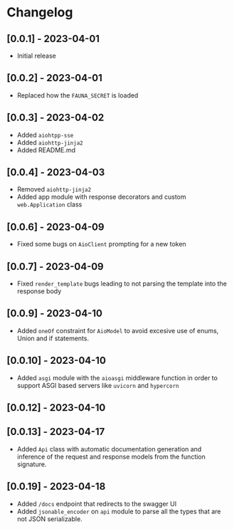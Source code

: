 # Changelog

## [0.0.1] - 2023-04-01

- Initial release

## [0.0.2] - 2023-04-01

- Replaced how the `FAUNA_SECRET` is loaded

## [0.0.3] - 2023-04-02

- Added `aiohtpp-sse`
- Added `aiohttp-jinja2`
- Added README.md

## [0.0.4] - 2023-04-03

- Removed `aiohttp-jinja2`
- Added app module with response decorators and custom `web.Application` class

## [0.0.6] - 2023-04-09

- Fixed some bugs on `AioClient` prompting for a new token

## [0.0.7] - 2023-04-09

- Fixed `render_template` bugs leading to not parsing the template into the response body

## [0.0.9] - 2023-04-10

- Added `oneOf` constraint for `AioModel` to avoid excesive use of enums, Union and if statements.

## [0.0.10] - 2023-04-10

- Added `asgi` module with the `aioasgi` middleware function in order to support ASGI based servers like `uvicorn` and `hypercorn`

## [0.0.12] - 2023-04-10

## [0.0.13] - 2023-04-17

- Added `Api` class with automatic documentation generation and inference of the request and response models from the function signature.

## [0.0.19] - 2023-04-18

- Added `/docs` endpoint that redirects to the swagger UI
- Added `jsonable_encoder` on `api` module to parse all the types that are not JSON serializable.
